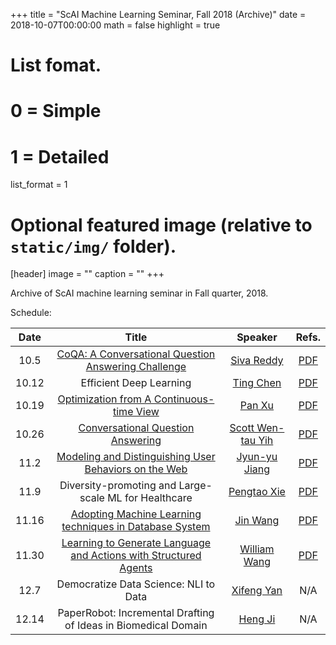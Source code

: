 +++
title = "ScAI Machine Learning Seminar, Fall 2018 (Archive)"
date = 2018-10-07T00:00:00
math = false
highlight = true

# List fomat.
#   0 = Simple
#   1 = Detailed
list_format = 1

# Optional featured image (relative to `static/img/` folder).
[header]
image = ""
caption = ""
+++

Archive of ScAI machine learning seminar in Fall quarter, 2018.

Schedule:

|  Date |                        Title                        |               Speaker              |  Refs. |
|:-----:|:---------------------------------------------------:|:----------------------------------:|:----------:|
| 10.5 | [CoQA: A Conversational Question Answering Challenge](https://drive.google.com/file/d/1UJj8L2WMNIRMXiTwcy4YH-Q9IihQTxVP/view) | [Siva Reddy](http://sivareddy.in/) |  [PDF](https://arxiv.org/abs/1808.07042)        |
| 10.12 |               Efficient Deep Learning               |[Ting Chen](http://web.cs.ucla.edu/~tingchen/)|    [PDF](https://arxiv.org/pdf/1806.09464.pdf)  |
| 10.19 |       [Optimization from A Continuous-time View](https://drive.google.com/file/d/1Rkpt9OXhCjmd8y2oZWnaVRiJl0mN7L2y/view)               |[Pan Xu](http://web.cs.ucla.edu/~panxu/)|   [PDF](http://proceedings.mlr.press/v80/xu18g/xu18g.pdf)  |
| 10.26 |      [Conversational Question Answering](https://drive.google.com/file/d/1C6O7Ic2lXqLVT2hARlqkBbASmTqwGiaR/view)               |[Scott Wen-tau Yih](http://scottyih.org/)|   [PDF](https://people.cs.umass.edu/~miyyer/pubs/2017_acl_dynsp.pdf) |
| 11.2 |       [Modeling and Distinguishing User Behaviors on the Web](https://drive.google.com/file/d/1mFS4aEMcjgKvT8mPIC5wyRQZYvZYmIiv/view)              |[Jyun-yu Jiang](https://jyunyu.csie.org/)  | [PDF](https://dl.acm.org/citation.cfm?id=3271808) |
| 11.9 | Diversity-promoting and Large-scale ML for Healthcare | [Pengtao Xie](http://www.cs.cmu.edu/~pengtaox/) | [PDF](https://pdfs.semanticscholar.org/8798/ea0ee095c5d30e8c5a98af41bf1f7cb0b054.pdf)|
| 11.16 | [Adopting Machine Learning techniques in Database System](https://drive.google.com/file/d/1ACaMp_Mg0U3TdaDDEQUIDJFm1o2MqdkM/view) | [Jin Wang](http://yellowstone.cs.ucla.edu/~jinwang/) | [PDF](https://dl.acm.org/citation.cfm?id=3196909) |
| 11.30 | [Learning to Generate Language and Actions with Structured Agents](https://drive.google.com/file/d/1i83zz6GiQYpqeVp-Kdto5LPzu2gBEz_u/view) | [William Wang](https://www.cs.ucsb.edu/~william/) | [PDF](https://arxiv.org/abs/1711.11135) |
| 12.7  | Democratize Data Science: NLI to Data | [Xifeng Yan](http://www.cs.ucsb.edu/~xyan/) | N/A|
| 12.14 | PaperRobot: Incremental Drafting of Ideas in Biomedical Domain | [Heng Ji](http://nlp.cs.rpi.edu/hengji.html) | N/A |